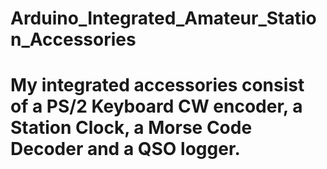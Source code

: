 # Arduino_Integrated_Amateur_Station_Accessories
#
# My integrated accessories consist of a PS/2 Keyboard CW encoder, a Station Clock, a Morse Code Decoder and a QSO logger.

